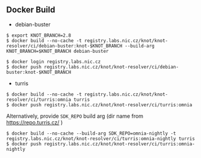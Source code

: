 Docker Build
------------

* debian-buster

```
$ export KNOT_BRANCH=2.8
$ docker build --no-cache -t registry.labs.nic.cz/knot/knot-resolver/ci/debian-buster:knot-$KNOT_BRANCH --build-arg KNOT_BRANCH=$KNOT_BRANCH debian-buster

$ docker login registry.labs.nic.cz
$ docker push registry.labs.nic.cz/knot/knot-resolver/ci/debian-buster:knot-$KNOT_BRANCH
```

* turris

```
$ docker build --no-cache -t registry.labs.nic.cz/knot/knot-resolver/ci/turris:omnia turris
$ docker push registry.labs.nic.cz/knot/knot-resolver/ci/turris:omnia
```

Alternatively, provide `SDK_REPO` build arg (dir name from https://repo.turris.cz/ )

```
$ docker build --no-cache --build-arg SDK_REPO=omnia-nightly -t registry.labs.nic.cz/knot/knot-resolver/ci/turris:omnia-nightly turris
$ docker push registry.labs.nic.cz/knot/knot-resolver/ci/turris:omnia-nightly
```
